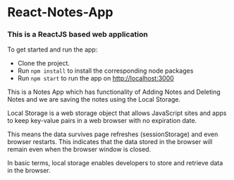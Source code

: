 # React-Notes-App

### This is a ReactJS based web application

To get started and run the app:

- Clone the project.
- Run `npm install` to install the corresponding node packages
- Run `npm start` to run the app on [http://localhost:3000](http://localhost:3000)

This is a Notes App which has functionality of Adding Notes and Deleting Notes and we are saving the notes using the Local Storage.

Local Storage is a web storage object that allows JavaScript sites and apps to keep key-value pairs in a web browser with no expiration date.

This means the data survives page refreshes (sessionStorage) and even browser restarts. This indicates that the data stored in the browser will remain even when the browser window is closed.

In basic terms, local storage enables developers to store and retrieve data in the browser.
